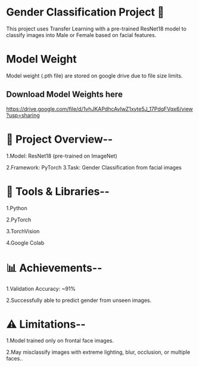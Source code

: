 # Gender Classification Project 🎯

This project uses Transfer Learning with a pre-trained ResNet18 model to classify images into Male or Female based on facial features.

# Model Weight

Model weight (.pth file) are stored on google drive due to file size limits.

## Download Model Weights here

https://drive.google.com/file/d/1vhJKAPdhcAvIwZ1xyte5J_17PdqFVqx6/view?usp=sharing


 # 🚀 Project Overview--
  1.Model: ResNet18 (pre-trained on ImageNet) 

  2.Framework: PyTorch 3.Task: Gender Classification from facial images 
# 🔧 Tools & Libraries--
 1.Python 

 2.PyTorch

 3.TorchVision 

 4.Google Colab 

# 📊 Achievements-- 
1.Validation Accuracy: ~91% 

2.Successfully able to predict gender from unseen images. 

# ⚠ Limitations-- 
 1.Model trained only on frontal face images.
 
 2.May misclassify images with extreme lighting, blur, occlusion, or multiple faces..
